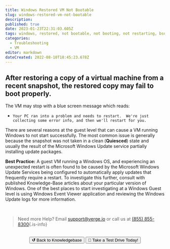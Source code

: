 ```yaml
---
title: Windows Restored VM Not Bootable
slug: windows-restored-vm-not-bootable
description: 
published: true
date: 2023-01-23T22:31:03.605Z
tags: windows, restored, not bootable, not booting, not restarting, bsod, blue screen
categories:
  - Troubleshooting
  - VM
editor: markdown
dateCreated: 2022-08-10T18:45:23.678Z
---
```


## After restoring a copy of a virtual machine from a recent snapshot, the restored copy may fail to boot properly.
The VM may stop with a blue screen message which reads: 
- `Your PC ran into a problem and needs to restart.  We're just collecting some error info, and then we'll restart for you.`

There are several reasons at the guest level that can cause a VM running Windows to not start successfully.
The most common issue is generally because the snapshot was not taken in a clean (**Quiesced**) state and usually the result of the Microsoft Windows Update service partially installing update packages.

**Best Practice:**
A guest VM running a Windows OS, and experiencing an unexpected restart is often found to be caused by the Microsoft Windows Update Services being configured to automatically apply updates that frequently require a restart.  To investigate this further, consult with published Knowledge-Base articles about your particular version of Windows. One of the best places to start investigating at a Windows Guest level is using Windows Event Viewer application and reviewing the Windows Update logs for more information.

<br>

> Need more Help? Email <a href="mailto:support@verge.io?subject=Support Inquiry" target="_blank" rel="noopener noreferrer">support@verge.io</a> or call us at <a href="tel:+855-855-8300">(855) 855-8300</a>{.is-info}

<br>
<div style="text-align: center">
  <a href="https://wiki.verge.io/en/public/kb"><button class="button-grey"> <b>↺</b> Back to Knowledgebase</button></a>
<a href="https://www.verge.io/test-drive"><button class="button-orange">🚗 Take a Test Drive Today!</button></a>
</div>